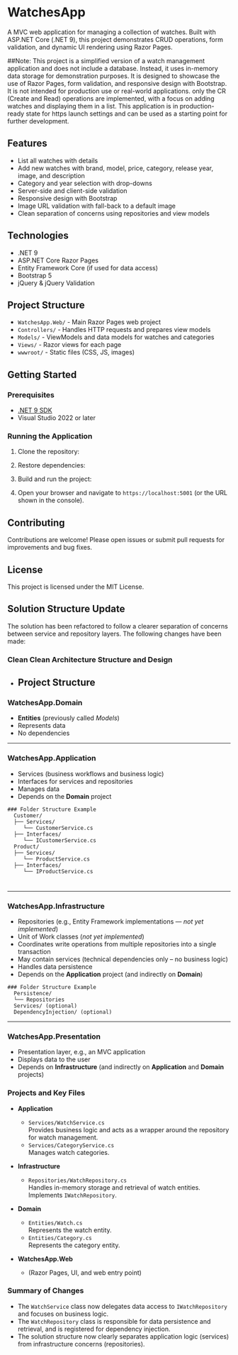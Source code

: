 # WatchesApp

A MVC web application for managing a collection of watches. Built with ASP.NET Core (.NET 9), this project demonstrates CRUD operations, form validation, and dynamic UI rendering using Razor Pages.

##Note: 
This project is a simplified version of a watch management application and does not include a database. Instead, it uses in-memory data storage for demonstration purposes.
It is designed to showcase the use of Razor Pages, form validation, and responsive design with Bootstrap.
It is not intended for production use or real-world applications.
only the CR (Create and Read) operations are implemented, with a focus on adding watches and displaying them in a list.
This application is in production-ready state for https launch settings and can be used as a starting point for further development.

## Features

- List all watches with details
- Add new watches with brand, model, price, category, release year, image, and description
- Category and year selection with drop-downs
- Server-side and client-side validation
- Responsive design with Bootstrap
- Image URL validation with fall-back to a default image
- Clean separation of concerns using repositories and view models

## Technologies

- .NET 9
- ASP.NET Core Razor Pages
- Entity Framework Core (if used for data access)
- Bootstrap 5
- jQuery & jQuery Validation

## Project Structure

- `WatchesApp.Web/` - Main Razor Pages web project
- `Controllers/` - Handles HTTP requests and prepares view models
- `Models/` - ViewModels and data models for watches and categories
- `Views/` - Razor views for each page
- `wwwroot/` - Static files (CSS, JS, images)

## Getting Started

### Prerequisites

- [.NET 9 SDK](https://dotnet.microsoft.com/download/dotnet/9.0)
- Visual Studio 2022 or later

### Running the Application

1. Clone the repository:

2. Restore dependencies:

3. Build and run the project:

4. Open your browser and navigate to `https://localhost:5001` (or the URL shown in the console).

## Contributing

Contributions are welcome! Please open issues or submit pull requests for improvements and bug fixes.

## License

This project is licensed under the MIT License.


## Solution Structure Update

The solution has been refactored to follow a clearer separation of concerns between service and repository layers. The following changes have been made:

### Clean Clean Architecture Structure and Design
- ## Project Structure

### **WatchesApp.Domain**
- **Entities** (previously called *Models*)
- Represents data
- No dependencies

---

### **WatchesApp.Application**
- Services (business workflows and business logic)
- Interfaces for services and repositories
- Manages data
- Depends on the **Domain** project
<pre><code>### Folder Structure Example 
  Customer/ 
  ├── Services/ 
     └── CustomerService.cs 
  ├── Interfaces/ 
     └── ICustomerService.cs 
  Product/ 
  ├── Services/ 
     └── ProductService.cs 
  ├── Interfaces/ 
     └── IProductService.cs 
   </code></pre>

###
---

### **WatchesApp.Infrastructure**
- Repositories (e.g., Entity Framework implementations — *not yet implemented*)
- Unit of Work classes (*not yet implemented*)
- Coordinates write operations from multiple repositories into a single transaction
- May contain services (technical dependencies only – no business logic)
- Handles data persistence
- Depends on the **Application** project (and indirectly on **Domain**)
<pre><code>### Folder Structure Example 
  Persistence/
  └── Repositories 
  Services/ (optional)
  DependencyInjection/ (optional) </code></pre>
 
---

### **WatchesApp.Presentation**
- Presentation layer, e.g., an MVC application
- Displays data to the user
- Depends on **Infrastructure** (and indirectly on **Application** and **Domain** projects)


### Projects and Key Files

- **Application**
  - `Services/WatchService.cs`  
    Provides business logic and acts as a wrapper around the repository for watch management.
  - `Services/CategoryService.cs`  
    Manages watch categories.

- **Infrastructure**
  - `Repositories/WatchRepository.cs`  
    Handles in-memory storage and retrieval of watch entities. Implements `IWatchRepository`.

- **Domain**
  - `Entities/Watch.cs`  
    Represents the watch entity.
  - `Entities/Category.cs`  
    Represents the category entity.

- **WatchesApp.Web**
  - (Razor Pages, UI, and web entry point)

### Summary of Changes

- The `WatchService` class now delegates data access to `IWatchRepository` and focuses on business logic.
- The `WatchRepository` class is responsible for data persistence and retrieval, and is registered for dependency injection.
- The solution structure now clearly separates application logic (services) from infrastructure concerns (repositories).
